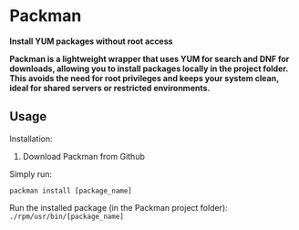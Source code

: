 # Packman
**Install YUM packages without root access**

**Packman is a lightweight wrapper that uses YUM for search and DNF for downloads, allowing you to install packages locally in the project folder.
This avoids the need for root privileges and keeps your system clean, ideal for shared servers or restricted environments.**

## Usage

Installation:

1. Download Packman from Github

Simply run:

    packman install [package_name]

Run the installed package (in the Packman project folder):
    ```./rpm/usr/bin/[package_name]```

